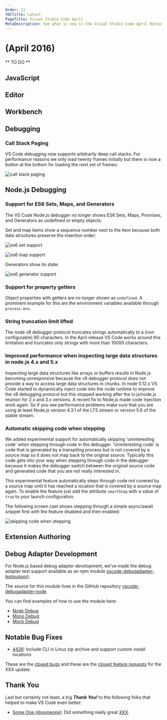 ```yaml
---
Order: 11
TOCTitle: Latest
PageTitle: Visual Studio Code April 
MetaDescription: See what is new in the Visual Studio Code April Release
---
```


# (April 2016)

** TO DO **

## JavaScript

## Editor

## Workbench

## Debugging

### Call Stack Paging

VS Code debugging now supports arbitrarily deep call stacks. For performance reasons we only load twenty frames initially but there is now a button at the bottom for loading the next set of frames:

![call stack paging](images/April/call-stack-paging.png)

## Node.js Debugging

### Support for ES6 Sets, Maps, and Generators

The VS Code Node.js debugger no longer shows ES6 Sets, Maps, Promises, and Generators as undefined or empty objects.

Set and map items show a sequence number next to the item because both data structures preserve the insertion order:

![es6 set support](images/April/es6-set-support.png)

![es6 map support](images/April/es6-map-support.png)

Generators show its state:

![es6 generator support](images/April/es6-generator-support.png)

### Support for property getters

Object properties with getters are no longer shown as `undefined`. A prominent example for this are the environment variables available through `process.env`.

### String truncation limit lifted

The node v8 debugger protocol truncates strings automatically to a (non configurable) 80 characters.
In the April release VS Code works around this limitation and truncates only strings with more than 10000 characters.

### Improved performance when inspecting large data structures in node.js 4.x and 5.x

Inspecting large data structures like arrays or buffers results in Node.js becoming unresponsive because the v8 debugger protocol does not provide a way to access large data structures in chunks. In node 0.12.x VS Code started to dynamically inject code into the node runtime to improve the v8 debugging protocol but this stopped working after the io.js/node.js reunion for 2.x and 3.x versions. A recent fix to Node.js made code injection work again. So if you see performance problems make sure that you are using at least Node.js version 4.3.1 of the LTS stream or version 5.6 of the stable stream.

### Automatic skipping code when stepping

We added experimental support for automatically skipping 'uninteresting code' when stepping through code in the debugger. 'Uninteresting code' is code that is generated by a transpiling process but is not covered by a source map so it does not map back to the original source. Typically this code gets into your way when stepping through code in the debugger because it makes the debugger switch between the original source code and generated code that you are not really interested in.

This experimental feature automatically steps through code not covered by a source map until it has reached a location that is covered by a source map again. To enable the feature just add the attribute `smartStep` with a value of `true` to your launch configuration.

The following screen cast shows stepping through a simple async/await snippet first with the feature disabled and then enabled:

![skipping code when stepping](images/April/smartStepping.gif)

## Extension Authoring

## Debug Adapter Development

For Node.js based debug adapter development, we've made the debug adapter test support available as an npm module [vscode-debugadapter-testsupport](https://www.npmjs.com/package/vscode-debugadapter-testsupport).

The source for this module lives in the GitHub repository [vscode-debugadapter-node](https://github.com/Microsoft/vscode-debugadapter-node).

You can find examples of how to use the module here:
* [Node Debug](https://github.com/Microsoft/vscode-node-debug/blob/master/src/tests/adapter.test.ts)
* [Mono Debug](https://github.com/Microsoft/vscode-mono-debug/blob/master/tests/adapter.test.ts)
* [Mock Debug](https://github.com/Microsoft/vscode-mock-debug/blob/master/src/tests/adapter.test.ts)

## Notable Bug Fixes

* [4426](https://github.com/Microsoft/vscode/issues/4426): Include CLI in Linux zip archive and support custom install locations

These are the [closed bugs](https://github.com/Microsoft/vscode/issues?q=is%3Aissue+label%3Abug+milestone%3A%22April+2016%22+is%3Aclosed) and these are the [closed feature requests](https://github.com/Microsoft/vscode/issues?q=is%3Aissue+milestone%3A%22April+2016%22+is%3Aclosed+label%3Afeature-request) for the XXX update.

## Thank You

Last but certainly not least, a big *__Thank You!__* to the following folks that helped to make VS Code even better:

* [Some One (@someone)](https://github.com/someone): Did something really great [XXX](https://github.com/Microsoft/vscode/pull/XXX).

